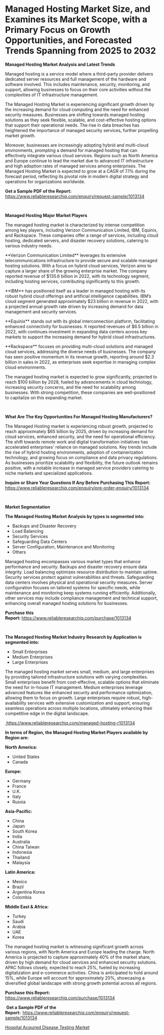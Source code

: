 <p><h1>Managed Hosting Market Size, and Examines its Market Scope, with a Primary Focus on Growth Opportunities, and Forecasted Trends Spanning from 2025 to 2032</h1></p><p><strong>Managed Hosting Market Analysis and Latest Trends</strong></p>
<p><p>Managed hosting is a service model where a third-party provider delivers dedicated server resources and full management of the hardware and software involved. This includes maintenance, security, monitoring, and support, allowing businesses to focus on their core activities without the complexities of IT infrastructure management. </p><p>The Managed Hosting Market is experiencing significant growth driven by the increasing demand for cloud computing and the need for enhanced security measures. Businesses are shifting towards managed hosting solutions as they seek flexible, scalable, and cost-effective hosting options that support their operational needs. The rise in data breaches has heightened the importance of managed security services, further propelling market growth.</p><p>Moreover, businesses are increasingly adopting hybrid and multi-cloud environments, prompting a demand for managed hosting that can effectively integrate various cloud services. Regions such as North America and Europe continue to lead the market due to advanced IT infrastructure and high adoption rates of managed services among enterprises. The Managed Hosting Market is expected to grow at a CAGR of 7.1% during the forecast period, reflecting its pivotal role in modern digital strategy and operations for organizations worldwide.</p></p>
<p><strong>Get a Sample PDF of the Report:&nbsp;</strong> <a href="https://www.reliableresearchiq.com/enquiry/request-sample/1013134?utm_campaign=2299&utm_medium=2&utm_source=Github&utm_content=ia&utm_term=06032025&utm_id=managed-hosting">https://www.reliableresearchiq.com/enquiry/request-sample/1013134</a></p>
<p>&nbsp;</p>
<p><strong>Managed Hosting Major Market Players</strong></p>
<p><p>The managed hosting market is characterized by intense competition among key players, including Verizon Communication Limited, IBM, Equinix, and Rackspace. These companies offer a range of services, including cloud hosting, dedicated servers, and disaster recovery solutions, catering to various industry needs.</p><p>**Verizon Communication Limited** leverages its extensive telecommunications infrastructure to provide secure and scalable managed hosting solutions. With a focus on hybrid cloud services, Verizon aims to capture a larger share of the growing enterprise market. The company reported revenue of $135.6 billion in 2022, with its technology segment, including hosting services, contributing significantly to this growth.</p><p>**IBM** has positioned itself as a leader in managed hosting with its robust hybrid cloud offerings and artificial intelligence capabilities. IBM’s cloud segment generated approximately $23 billion in revenue in 2022, with a projected annual growth rate driven by increasing demand for data management and security services.</p><p>**Equinix** stands out with its global interconnection platform, facilitating enhanced connectivity for businesses. It reported revenues of $6.5 billion in 2022, with continues investment in expanding data centers across key markets to support the increasing demand for hybrid cloud infrastructures.</p><p>**Rackspace** focuses on providing multi-cloud solutions and managed cloud services, addressing the diverse needs of businesses. The company has seen positive momentum in its revenue growth, reporting around $2.3 billion in sales in 2022, as enterprises seek expertise in managing complex cloud environments.</p><p>The managed hosting market is expected to grow significantly, projected to reach $100 billion by 2028, fueled by advancements in cloud technology, increasing security concerns, and the need for scalability among businesses. With strong competition, these companies are well-positioned to capitalize on this expanding market.</p></p>
<p>&nbsp;</p>
<p><strong>What Are The Key Opportunities For Managed Hosting Manufacturers?</strong></p>
<p><p>The Managed Hosting market is experiencing robust growth, projected to reach approximately $65 billion by 2025, driven by increasing demand for cloud services, enhanced security, and the need for operational efficiency. The shift towards remote work and digital transformation initiatives has accelerated enterprises' reliance on managed solutions. Key trends include the rise of hybrid hosting environments, adoption of containerization technology, and growing focus on compliance and data privacy regulations. As businesses prioritize scalability and flexibility, the future outlook remains positive, with a notable increase in managed service providers catering to niche markets and specialized applications.</p></p>
<p><strong>Inquire or Share Your Questions If Any Before Purchasing This Report:</strong> <a href="https://www.reliableresearchiq.com/enquiry/pre-order-enquiry/1013134?utm_campaign=2299&utm_medium=2&utm_source=Github&utm_content=ia&utm_term=06032025&utm_id=managed-hosting">https://www.reliableresearchiq.com/enquiry/pre-order-enquiry/1013134</a></p>
<p>&nbsp;</p>
<p><strong>Market Segmentation</strong></p>
<p><strong>The Managed Hosting Market Analysis by types is segmented into:</strong></p>
<p><ul><li>Backups and Disaster Recovery</li><li>Load Balancing</li><li>Security Services</li><li>Safeguarding Data Centers</li><li>Server Configuration, Maintenance and Monitoring</li><li>Others</li></ul></p>
<p><p>Managed hosting encompasses various market types that enhance performance and security. Backups and disaster recovery ensure data integrity. Load balancing optimizes resource distribution to maintain uptime. Security services protect against vulnerabilities and threats. Safeguarding data centers involves physical and operational security measures. Server configuration focuses on tailored systems for specific needs, while maintenance and monitoring keep systems running efficiently. Additionally, other services may include compliance management and technical support, enhancing overall managed hosting solutions for businesses.</p></p>
<p><strong>Purchase this Report:&nbsp;</strong><a href="https://www.reliableresearchiq.com/purchase/1013134?utm_campaign=2299&utm_medium=2&utm_source=Github&utm_content=ia&utm_term=06032025&utm_id=managed-hosting">https://www.reliableresearchiq.com/purchase/1013134</a></p>
<p>&nbsp;</p>
<p><strong>The Managed Hosting Market Industry Research by Application is segmented into:</strong></p>
<p><ul><li>Small Enterprises</li><li>Medium Enterprises</li><li>Large Enterprises</li></ul></p>
<p><p>The managed hosting market serves small, medium, and large enterprises by providing tailored infrastructure solutions with varying complexities. Small enterprises benefit from cost-effective, scalable options that eliminate the need for in-house IT management. Medium enterprises leverage advanced features like enhanced security and performance optimization, allowing them to focus on growth. Large enterprises require robust, high-availability services with extensive customization and support, ensuring seamless operations across multiple locations, ultimately enhancing their competitive edge in the digital landscape.</p></p>
<p><a href="https://www.reliableresearchiq.com/managed-hosting-r1013134?utm_campaign=2299&utm_medium=2&utm_source=Github&utm_content=ia&utm_term=06032025&utm_id=managed-hosting">&nbsp;https://www.reliableresearchiq.com/managed-hosting-r1013134</a></p>
<p><strong>In terms of Region, the Managed Hosting Market Players available by Region are:</strong></p>
<p>
    <p> <strong> North America: </strong>
        <ul>
            <li>United States</li>
            <li>Canada</li>
        </ul>
        </p> 
    <p> <strong> Europe: </strong>
        <ul>
            <li>Germany</li>
            <li>France</li>
            <li>U.K.</li>
            <li>Italy</li>
            <li>Russia</li>
        </ul>
        </p> 
    <p> <strong> Asia-Pacific: </strong>
        <ul>
            <li>China</li>
            <li>Japan</li>
            <li>South Korea</li>
            <li>India</li>
            <li>Australia</li>
            <li>China Taiwan</li>
            <li>Indonesia</li>
            <li>Thailand</li>
            <li>Malaysia</li>
        </ul>
        </p> 
    <p> <strong> Latin America: </strong>
        <ul>
            <li>Mexico</li>
            <li>Brazil</li>
            <li>Argentina Korea</li>
            <li>Colombia</li>
        </ul>
        </p> 
    <p> <strong> Middle East & Africa: </strong>
        <ul>
            <li>Turkey</li>
            <li>Saudi</li>
            <li>Arabia</li>
            <li>UAE</li>
            <li>Korea</li>
        </ul>
    </p>
    </p>
<p><p>The managed hosting market is witnessing significant growth across various regions, with North America and Europe leading the charge. North America is projected to capture approximately 40% of the market share, driven by high demand for cloud services and enhanced security solutions. APAC follows closely, expected to reach 25%, fueled by increasing digitalization and e-commerce activities. China is anticipated to hold around 15%, while Europe will account for approximately 20%, showcasing a diversified global landscape with strong growth potential across all regions.</p></p>
<p><strong>Purchase this Report: </strong><a href="https://www.reliableresearchiq.com/purchase/1013134?utm_campaign=2299&utm_medium=2&utm_source=Github&utm_content=ia&utm_term=06032025&utm_id=managed-hosting">https://www.reliableresearchiq.com/purchase/1013134</a></p>
<p>&nbsp;<strong>Get a Sample PDF of the Report:&nbsp;&nbsp;</strong><a href="https://www.reliableresearchiq.com/enquiry/request-sample/1013134?utm_campaign=2299&utm_medium=2&utm_source=Github&utm_content=ia&utm_term=06032025&utm_id=managed-hosting">https://www.reliableresearchiq.com/enquiry/request-sample/1013134</a></p>
<p><strong></strong></p>
<p><p><a href="https://github.com/dmitriyvo6rog/Market-Research-Report-List-1/blob/main/hospital-acquired-disease-testing-market.md?utm_campaign=2299&utm_medium=2&utm_source=Github&utm_content=ia&utm_term=06032025&utm_id=managed-hosting">Hospital Acquired Disease Testing Market</a></p></p>